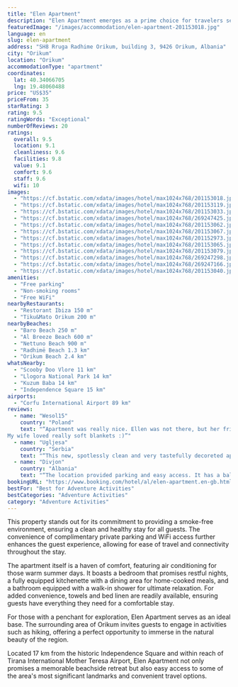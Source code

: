 ```yaml
---
title: "Elen Apartment"
description: "Elen Apartment emerges as a prime choice for travelers seeking a serene getaway close to the pristine shores of Orikum."
featuredImage: "/images/accommodation/elen-apartment-201153018.jpg"
language: en
slug: elen-apartment
address: "SH8 Rruga Radhime Orikum, building 3, 9426 Orikum, Albania"
city: "Orikum"
location: "Orikum"
accommodationType: "apartment"
coordinates:
  lat: 40.34066705
  lng: 19.48060488
price: "US$35"
priceFrom: 35
starRating: 3
rating: 9.5
ratingWords: "Exceptional"
numberOfReviews: 20
ratings:
  overall: 9.5
  location: 9.1
  cleanliness: 9.6
  facilities: 9.8
  value: 9.1
  comfort: 9.6
  staff: 9.6
  wifi: 10
images:
  - "https://cf.bstatic.com/xdata/images/hotel/max1024x768/201153018.jpg?k=1efe722f22cfbe38ba5ff82682f26064dbc1edc1d7f4c2376f695f00c9b9855e&o=&hp=1"
  - "https://cf.bstatic.com/xdata/images/hotel/max1024x768/201153119.jpg?k=5c0adbb9f567de12adaa23b604afe957a5ba5473c89df68c5913f2233f171b03&o=&hp=1"
  - "https://cf.bstatic.com/xdata/images/hotel/max1024x768/201153033.jpg?k=7cc12a77b8e66ad1143b5123caa1cb128d2bfa6300d16e16a7e7b1cdf3f3d957&o=&hp=1"
  - "https://cf.bstatic.com/xdata/images/hotel/max1024x768/269247425.jpg?k=1a2d1a4b8c76806ec837323bbd27607ebe85ce8f5f000f217c0b0af8f36ff4c6&o=&hp=1"
  - "https://cf.bstatic.com/xdata/images/hotel/max1024x768/201153062.jpg?k=69fdbe6bec52a018a93e28a9522070371f3f9553c1f6ad011a183419e2c08a30&o=&hp=1"
  - "https://cf.bstatic.com/xdata/images/hotel/max1024x768/201153067.jpg?k=6e2eeaa8121c1e9d70923bbc1c825d47ea8e476ddfc4fb5e4455fa437fd8a7c2&o=&hp=1"
  - "https://cf.bstatic.com/xdata/images/hotel/max1024x768/201152973.jpg?k=c23e70a2dc722767d3ebd68a543b49f32393f9b8bd92ec29ef417c7b726fc616&o=&hp=1"
  - "https://cf.bstatic.com/xdata/images/hotel/max1024x768/201153065.jpg?k=a2c3177230979cc6a9fce116f9b4b299b3b1ac6b809562e6e245d6376ce3288f&o=&hp=1"
  - "https://cf.bstatic.com/xdata/images/hotel/max1024x768/201153079.jpg?k=d8774f6b2aee9c3810079f8b3a5357c9b3cb5147417b1eae64d97739dfde1154&o=&hp=1"
  - "https://cf.bstatic.com/xdata/images/hotel/max1024x768/269247298.jpg?k=ae86ce78707ee0f242f8ad047119eed7aa063721ce91d28a131bf11aed396a59&o=&hp=1"
  - "https://cf.bstatic.com/xdata/images/hotel/max1024x768/269247166.jpg?k=504680118c62e463f40126c535d9f82492f84d6fd8ee9b284f515d436136aeac&o=&hp=1"
  - "https://cf.bstatic.com/xdata/images/hotel/max1024x768/201153040.jpg?k=7b894766f8fee02f0319267f8e3c3be4f9db007e63033eff673692f034df7646&o=&hp=1"
amenities:
  - "Free parking"
  - "Non-smoking rooms"
  - "Free WiFi"
nearbyRestaurants:
  - "Restorant Ibiza 150 m"
  - "Tiku&Mato Orikum 200 m"
nearbyBeaches:
  - "Baro Beach 250 m"
  - "Al Breeze Beach 600 m"
  - "Nettuno Beach 900 m"
  - "Radhimë Beach 1.3 km"
  - "Orikum Beach 2.4 km"
whatsNearby:
  - "Scooby Doo Vlore 11 km"
  - "Llogora National Park 14 km"
  - "Kuzum Baba 14 km"
  - "Independence Square 15 km"
airports:
  - "Corfu International Airport 89 km"
reviews:
  - name: "Wesol15"
    country: "Poland"
    text: "“Apartment was really nice. Ellen was not there, but her friend took care of use really good, she was very helpful and always when we were asking for something, our query was addressed.
My wife loved really soft blankets :)”"
  - name: "Ugljesa"
    country: "Serbia"
    text: "“This new, spotlessly clean and very tastefully decoreted apartment is located at the ground floor of a recently built house (the last in the row, so no traffic noice from the main road is heard). Large, soft double bed. Fully equipped kitchen...”"
  - name: "Divjon"
    country: "Albania"
    text: "“The location provided parking and easy access. It has a balcony where you can enjoy a night cap. Would go there again.”"
bookingURL: "https://www.booking.com/hotel/al/elen-apartment.en-gb.html?aid=8035640"
bestFor: "Best for Adventure Activities"
bestCategories: "Adventure Activities"
category: "Adventure Activities"
---
```


This property stands out for its commitment to providing a smoke-free environment, ensuring a clean and healthy stay for all guests. The convenience of complimentary private parking and WiFi access further enhances the guest experience, allowing for ease of travel and connectivity throughout the stay.

The apartment itself is a haven of comfort, featuring air conditioning for those warm summer days. It boasts a bedroom that promises restful nights, a fully equipped kitchenette with a dining area for home-cooked meals, and a bathroom equipped with a walk-in shower for ultimate relaxation. For added convenience, towels and bed linen are readily available, ensuring guests have everything they need for a comfortable stay.

For those with a penchant for exploration, Elen Apartment serves as an ideal base. The surrounding area of Orikum invites guests to engage in activities such as hiking, offering a perfect opportunity to immerse in the natural beauty of the region.

Located 17 km from the historic Independence Square and within reach of Tirana International Mother Teresa Airport, Elen Apartment not only promises a memorable beachside retreat but also easy access to some of the area's most significant landmarks and convenient travel options.
